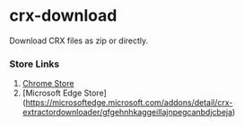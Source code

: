 # crx-download
Download CRX files as zip or directly.

### Store Links

1. [Chrome Store](https://chrome.google.com/webstore/detail/crx-extractordownloader/ajkhmmldknmfjnmeedkbkkojgobmljda)
2. [Microsoft Edge Store] (https://microsoftedge.microsoft.com/addons/detail/crx-extractordownloader/gfgehnhkaggeillajnpegcanbdjcbeja)
